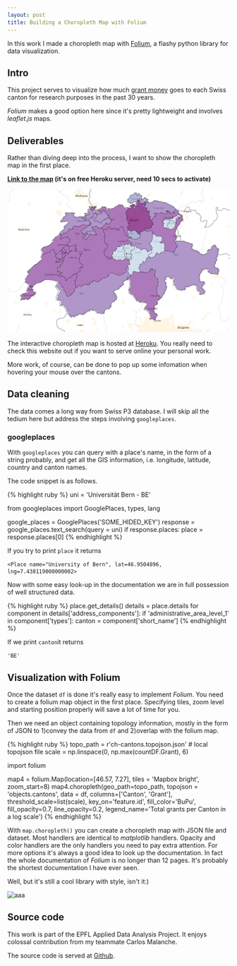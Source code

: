 ```yaml
---
layout: post
title: Building a Choropleth Map with Folium
---
```


In this work I made a choropleth map with [Folium](https://github.com/python-visualization/folium), a flashy python library for data visualization.

## Intro

This project serves to visualize how much [grant money](https://en.wikipedia.org/wiki/Grant_(money)) goes to each Swiss canton for research purposes in the past 30 years. 

*Folium* makes a good option here since it's pretty lightweight and involves *leaflet.js* maps.

## Deliverables

Rather than diving deep into the process, I want to show the choropleth map in the first place. 

**[Link to the map](https://ada-choropleth.herokuapp.com/) (it's on free Heroku server, need 10 secs to activate)**

![map](https://raw.githubusercontent.com/Jiaxigu/Jiaxigu.github.io/master/assets/images/2017-09-04-swiss-grant.jpeg)

The interactive choropleth map is hosted at [Heroku](https://www.heroku.com/). You really need to check this website out if you want to serve online your personal work.

More work, of course, can be done to pop up some infomation when hovering your mouse over the cantons.

## Data cleaning

The data comes a long way from Swiss P3 database. I will skip all the tedium here but address the steps involving ```googleplaces```.

### googleplaces

With ```googleplaces``` you can query with a place's name, in the form of a string probably, and get all the GIS information, i.e. longitude, latitude, country and canton names.

The code snippet is as follows.


{% highlight ruby %}
uni = 'Universität Bern - BE'

from googleplaces import GooglePlaces, types, lang

google_places = GooglePlaces('SOME_HIDED_KEY')
response = google_places.text_search(query = uni)
if response.places:
    place = response.places[0]
{% endhighlight %}

If you try to print ```place``` it returns

```
<Place name="University of Bern", lat=46.9504896, lng=7.438119000000002>
``` 

Now with some easy look-up in the documentation we are in full possession of well structured data.

{% highlight ruby %}
place.get_details()
details = place.details
for component in details['address_components']:
    if 'administrative_area_level_1' in component['types']:
        canton = component['short_name']
{% endhighlight %}

If we print ```canton```it returns

```
'BE'
```

## Visualization with Folium

Once the dataset ```df``` is done it's really easy to implement *Folium*. You need to create a folium map object in the first place. Specifying tiles, zoom level and starting position properly will save a lot of time for you.

Then we need an object containing topology information, mostly in the form of JSON to 1)convey the data from ```df``` and 2)overlap with the folium map. 

{% highlight ruby %}
topo_path = r'ch-cantons.topojson.json' # local topojson file
scale = np.linspace(0, np.max(countDF.Grant), 6)

import folium

map4 = folium.Map(location=[46.57, 7.27], tiles = 'Mapbox bright', zoom_start=8)
map4.choropleth(geo_path=topo_path, topojson = 'objects.cantons', data = df,
                 columns=['Canton', 'Grant'],
                 threshold_scale=list(scale),
                 key_on='feature.id',
                 fill_color='BuPu', fill_opacity=0.7, line_opacity=0.2,
                 legend_name='Total grants per Canton in a log scale')
{% endhighlight %}

With ```map.choropleth()``` you can create a choropleth map with JSON file and dataset. Most handlers are identical to *matplotlib* handlers. Opacity and color handlers are the only handlers you need to pay extra attention. For more options it's always a good idea to look up the documentation. In fact the whole documentation of *Folium* is no longer than 12 pages. It's probably the shortest documentation I have ever seen.

Well, but it's still a cool library with style, isn't it:)

![aaa](https://camo.githubusercontent.com/9533b0f09c915642b4d16de10bbe7587559af81f/687474703a2f2f6661726d392e737461746963666c69636b722e636f6d2f383238302f383735353933383339345f396634393165663739665f632e6a7067)

## Source code

This work is part of the EPFL Applied Data Analysis Project. It enjoys colossal contribution from my teammate Carlos Malanche.

The source code is served at [Github](https://github.com/Jiaxigu/ADAhomework/tree/master/03%20-%20Interactive%20Viz). 

